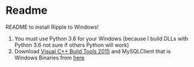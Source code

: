 # Readme
README to install Ripple to Windows!

1. You must use Python 3.6 for your Windows (because I build DLLs with Python 3.6 not sure if others Python will work)
2. Download <a href="https://go.microsoft.com/fwlink/?LinkId=691126">Visual C++ Build Tools 2015</a> and MySQLClient that is Windows Binaries from <a href="https://www.lfd.uci.edu/~gohlke/pythonlibs/#mysqlclient">here</a>

